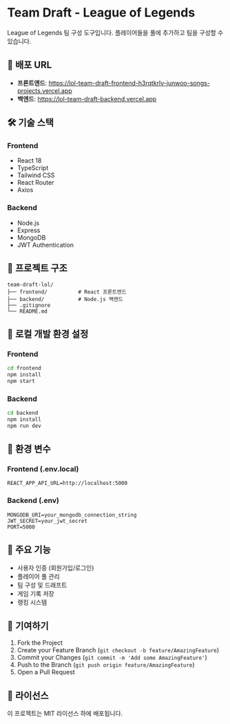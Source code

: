 # Team Draft - League of Legends

League of Legends 팀 구성 도구입니다. 플레이어들을 풀에 추가하고 팀을 구성할 수 있습니다.

## 🚀 배포 URL

- **프론트엔드**: https://lol-team-draft-frontend-h3rqtkrlv-junwoo-songs-projects.vercel.app
- **백엔드**: https://lol-team-draft-backend.vercel.app

## 🛠️ 기술 스택

### Frontend

- React 18
- TypeScript
- Tailwind CSS
- React Router
- Axios

### Backend

- Node.js
- Express
- MongoDB
- JWT Authentication

## 📁 프로젝트 구조

```
team-draft-lol/
├── frontend/          # React 프론트엔드
├── backend/           # Node.js 백엔드
├── .gitignore
└── README.md
```

## 🚀 로컬 개발 환경 설정

### Frontend

```bash
cd frontend
npm install
npm start
```

### Backend

```bash
cd backend
npm install
npm run dev
```

## 🔧 환경 변수

### Frontend (.env.local)

```
REACT_APP_API_URL=http://localhost:5000
```

### Backend (.env)

```
MONGODB_URI=your_mongodb_connection_string
JWT_SECRET=your_jwt_secret
PORT=5000
```

## 📝 주요 기능

- 사용자 인증 (회원가입/로그인)
- 플레이어 풀 관리
- 팀 구성 및 드래프트
- 게임 기록 저장
- 랭킹 시스템

## 🤝 기여하기

1. Fork the Project
2. Create your Feature Branch (`git checkout -b feature/AmazingFeature`)
3. Commit your Changes (`git commit -m 'Add some AmazingFeature'`)
4. Push to the Branch (`git push origin feature/AmazingFeature`)
5. Open a Pull Request

## 📄 라이선스

이 프로젝트는 MIT 라이선스 하에 배포됩니다.
